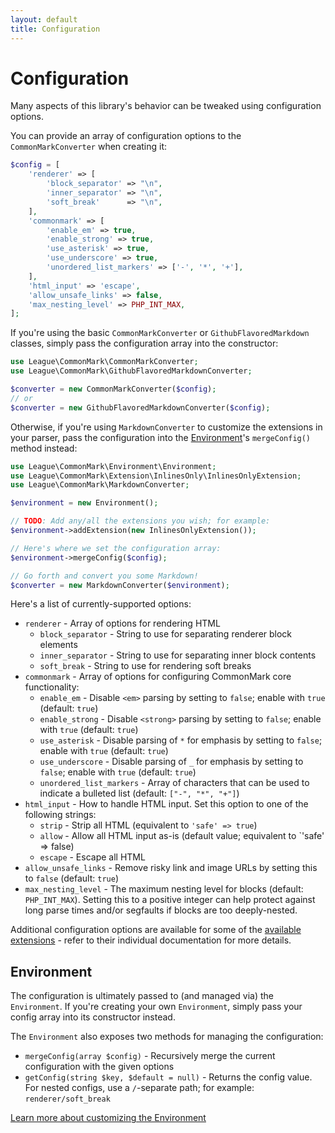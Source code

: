 ```yaml
---
layout: default
title: Configuration
---
```


# Configuration

Many aspects of this library's behavior can be tweaked using configuration options.

You can provide an array of configuration options to the `CommonMarkConverter` when creating it:

```php
$config = [
    'renderer' => [
        'block_separator' => "\n",
        'inner_separator' => "\n",
        'soft_break'      => "\n",
    ],
    'commonmark' => [
        'enable_em' => true,
        'enable_strong' => true,
        'use_asterisk' => true,
        'use_underscore' => true,
        'unordered_list_markers' => ['-', '*', '+'],
    ],
    'html_input' => 'escape',
    'allow_unsafe_links' => false,
    'max_nesting_level' => PHP_INT_MAX,
];
```

If you're using the basic `CommonMarkConverter` or `GithubFlavoredMarkdown` classes, simply pass the configuration array into the constructor:

```php
use League\CommonMark\CommonMarkConverter;
use League\CommonMark\GithubFlavoredMarkdownConverter;

$converter = new CommonMarkConverter($config);
// or
$converter = new GithubFlavoredMarkdownConverter($config);
```

Otherwise, if you're using `MarkdownConverter` to customize the extensions in your parser, pass the configuration into the [Environment](/2.0/customization/environment/)'s `mergeConfig()` method instead:

```php
use League\CommonMark\Environment\Environment;
use League\CommonMark\Extension\InlinesOnly\InlinesOnlyExtension;
use League\CommonMark\MarkdownConverter;

$environment = new Environment();

// TODO: Add any/all the extensions you wish; for example:
$environment->addExtension(new InlinesOnlyExtension());

// Here's where we set the configuration array:
$environment->mergeConfig($config);

// Go forth and convert you some Markdown!
$converter = new MarkdownConverter($environment);
```

Here's a list of currently-supported options:

- `renderer` - Array of options for rendering HTML
  - `block_separator` - String to use for separating renderer block elements
  - `inner_separator` - String to use for separating inner block contents
  - `soft_break` - String to use for rendering soft breaks
- `commonmark` - Array of options for configuring CommonMark core functionality:
  - `enable_em` - Disable `<em>` parsing by setting to `false`; enable with `true` (default: `true`)
  - `enable_strong` - Disable `<strong>` parsing by setting to `false`; enable with `true` (default: `true`)
  - `use_asterisk` - Disable parsing of `*` for emphasis by setting to `false`; enable with `true` (default: `true`)
  - `use_underscore` - Disable parsing of `_` for emphasis by setting to `false`; enable with `true` (default: `true`)
  - `unordered_list_markers` - Array of characters that can be used to indicate a bulleted list (default: `["-", "*", "+"]`)
- `html_input` - How to handle HTML input.  Set this option to one of the following strings:
  - `strip` - Strip all HTML (equivalent to `'safe' => true`)
  - `allow` - Allow all HTML input as-is (default value; equivalent to `'safe' => false)
  - `escape` - Escape all HTML
- `allow_unsafe_links` - Remove risky link and image URLs by setting this to `false` (default: `true`)
- `max_nesting_level` - The maximum nesting level for blocks (default: `PHP_INT_MAX`). Setting this to a positive integer can help protect against long parse times and/or segfaults if blocks are too deeply-nested.

Additional configuration options are available for some of the [available extensions](/2.0/customization/extensions/) - refer to their individual documentation for more details.

## Environment

The configuration is ultimately passed to (and managed via) the `Environment`.  If you're creating your own `Environment`, simply pass your config array into its constructor instead.

The `Environment` also exposes two methods for managing the configuration:

- `mergeConfig(array $config)` - Recursively merge the current configuration with the given options
- `getConfig(string $key, $default = null)` - Returns the config value. For nested configs, use a `/`-separate path; for example: `renderer/soft_break`

[Learn more about customizing the Environment](/2.0/customization/environment/)
